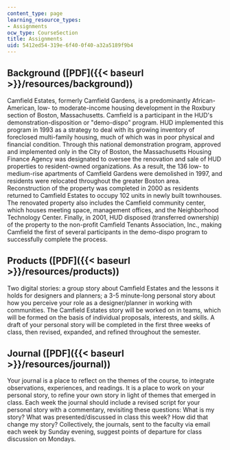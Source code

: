 ```yaml
---
content_type: page
learning_resource_types:
- Assignments
ocw_type: CourseSection
title: Assignments
uid: 5412ed54-319e-6f40-0f40-a32a5189f9b4
---
```


Background ([PDF]({{< baseurl >}}/resources/background))
--------------------------------------------------------

Camfield Estates, formerly Camfield Gardens, is a predominantly African-American, low- to moderate-income housing development in the Roxbury section of Boston, Massachusetts. Camfield is a participant in the HUD's demonstration-disposition or "demo-dispo" program. HUD implemented this program in 1993 as a strategy to deal with its growing inventory of foreclosed multi-family housing, much of which was in poor physical and financial condition. Through this national demonstration program, approved and implemented only in the City of Boston, the Massachusetts Housing Finance Agency was designated to oversee the renovation and sale of HUD properties to resident-owned organizations. As a result, the 136 low- to medium-rise apartments of Camfield Gardens were demolished in 1997, and residents were relocated throughout the greater Boston area. Reconstruction of the property was completed in 2000 as residents returned to Camfield Estates to occupy 102 units in newly built townhouses. The renovated property also includes the Camfield community center, which houses meeting space, management offices, and the Neighborhood Technology Center. Finally, in 2001, HUD disposed (transferred ownership) of the property to the non-profit Camfield Tenants Association, Inc., making Camfield the first of several participants in the demo-dispo program to successfully complete the process.

Products ([PDF]({{< baseurl >}}/resources/products))
----------------------------------------------------

Two digital stories: a group story about Camfield Estates and the lessons it holds for designers and planners; a 3-5 minute-long personal story about how you perceive your role as a designer/planner in working with communities. The Camfield Estates story will be worked on in teams, which will be formed on the basis of individual proposals, interests, and skills. A draft of your personal story will be completed in the first three weeks of class, then revised, expanded, and refined throughout the semester.

Journal ([PDF]({{< baseurl >}}/resources/journal))
--------------------------------------------------

Your journal is a place to reflect on the themes of the course, to integrate observations, experiences, and readings. It is a place to work on your personal story, to refine your own story in light of themes that emerged in class. Each week the journal should include a revised script for your personal story with a commentary, revisiting these questions: What is my story? What was presented/discussed in class this week? How did that change my story? Collectively, the journals, sent to the faculty via email each week by Sunday evening, suggest points of departure for class discussion on Mondays.
